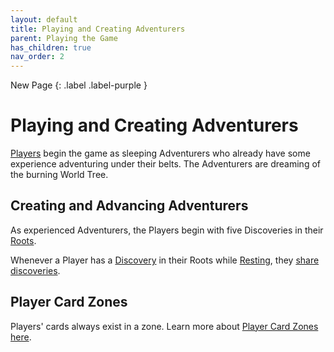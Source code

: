 ```yaml
---
layout: default
title: Playing and Creating Adventurers
parent: Playing the Game
has_children: true
nav_order: 2
---
```


<div markdown="1">
New Page
{: .label .label-purple }
</div>


# Playing and Creating Adventurers

[Players](Basics#player-and-adventurer) begin the game as sleeping Adventurers who already have some experience adventuring under their belts. The Adventurers are dreaming of the burning World Tree.

## Creating and Advancing Adventurers

As experienced Adventurers, the Players begin with five Discoveries in their [Roots](docs/Playing%20the%20Game/Playing%20and%20Creating%20Adventurers/Roots.md). 

Whenever a Player has a [Discovery](Discoveries) in their Roots while [Resting](Rest), they [share discoveries](Share-Discoveries).

## Player Card Zones

Players' cards always exist in a zone. Learn more about [Player Card Zones here](docs/Playing%20the%20Game/Playing%20and%20Creating%20Adventurers/PlayerCardZones.md).

<!--

## Example Player Layout

-->

